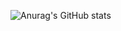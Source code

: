 
![Anurag's GitHub stats](https://github-readme-stats.vercel.app/api?username=umudikk&show_icons=true)


